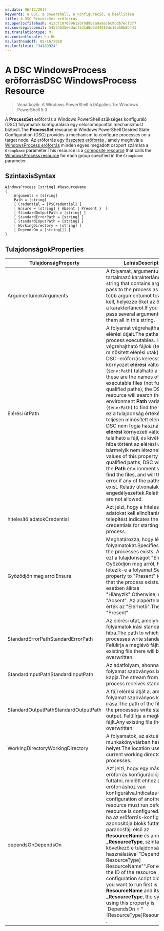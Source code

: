```yaml
---
ms.date: 06/12/2017
keywords: a DSC, a powershell, a konfiguráció, a beállítása
title: A DSC ProcessSet erőforrás
ms.openlocfilehash: 412cf1076996126f0d9b7a9a8ebbc9bdb7ecf377
ms.sourcegitcommit: 54534635eedacf531d8d6344019dc16a50b8b441
ms.translationtype: MT
ms.contentlocale: hu-HU
ms.lasthandoff: 05/16/2018
ms.locfileid: "34189924"
---
```

# <a name="dsc-windowsprocess-resource"></a><span data-ttu-id="979fd-103">A DSC WindowsProcess erőforrás</span><span class="sxs-lookup"><span data-stu-id="979fd-103">DSC WindowsProcess Resource</span></span>

> <span data-ttu-id="979fd-104">Vonatkozik: A Windows PowerShell 5.0</span><span class="sxs-lookup"><span data-stu-id="979fd-104">Applies To: Windows PowerShell 5.0</span></span>

<span data-ttu-id="979fd-105">A **ProcessSet** erőforrás a Windows PowerShell szükséges konfiguráló (DSC) folyamatok konfigurálása egy célcsomóponttal mechanizmust biztosít.</span><span class="sxs-lookup"><span data-stu-id="979fd-105">The **ProcessSet** resource in Windows PowerShell Desired State Configuration (DSC) provides a mechanism to configure processes on a target node.</span></span> <span data-ttu-id="979fd-106">Az erőforrás egy [összetett erőforrás](authoringResourceComposite.md) , amely meghívja a [WindowsProcess erőforrás](windowsProcessResource.md) minden egyes megadott csoport számára a `GroupName` paraméter.</span><span class="sxs-lookup"><span data-stu-id="979fd-106">This resource is a [composite resource](authoringResourceComposite.md) that calls the [WindowsProcess resource](windowsProcessResource.md) for each group specified in the `GroupName` parameter.</span></span>

## <a name="syntax"></a><span data-ttu-id="979fd-107">Szintaxis</span><span class="sxs-lookup"><span data-stu-id="979fd-107">Syntax</span></span>

```
WindowsProcess [string] #ResourceName
{
    Arguments = [string]
    Path = [string]
    [ Credential = [PSCredential] ]
    [ Ensure = [string] { Absent | Present }  ]
    [ StandardOutputPath = [string] ]
    [ StandardErrorPath = [string] ]
    [ StandardInputPath = [string] ]
    [ WorkingDirectory = [string] ]
    [ DependsOn = [string[]] ]
}
```

## <a name="properties"></a><span data-ttu-id="979fd-108">Tulajdonságok</span><span class="sxs-lookup"><span data-stu-id="979fd-108">Properties</span></span>
|  <span data-ttu-id="979fd-109">Tulajdonság</span><span class="sxs-lookup"><span data-stu-id="979fd-109">Property</span></span>  |  <span data-ttu-id="979fd-110">Leírás</span><span class="sxs-lookup"><span data-stu-id="979fd-110">Description</span></span>   |
|---|---|
| <span data-ttu-id="979fd-111">Argumentumok</span><span class="sxs-lookup"><span data-stu-id="979fd-111">Arguments</span></span>| <span data-ttu-id="979fd-112">A folyamat, argumentumokat tartalmazó karakterlánc-értéke.</span><span class="sxs-lookup"><span data-stu-id="979fd-112">A string that contains arguments to pass to the process as-is.</span></span> <span data-ttu-id="979fd-113">Ha több argumentumot továbbítani kell, helyezze őket az összes ezt a karakterláncot.</span><span class="sxs-lookup"><span data-stu-id="979fd-113">If you need to pass several arguments, put them all in this string.</span></span>|
| <span data-ttu-id="979fd-114">Elérési út</span><span class="sxs-lookup"><span data-stu-id="979fd-114">Path</span></span>| <span data-ttu-id="979fd-115">A folyamat végrehajtható fájlok elérési útjait.</span><span class="sxs-lookup"><span data-stu-id="979fd-115">The paths to the process executables.</span></span> <span data-ttu-id="979fd-116">Ha a végrehajtható fájlok (teljesen minősített elérési utak) nevét, a DSC-erőforrás keressen-e a környezet **elérési** változó (`$env:Path`) található a fájl.</span><span class="sxs-lookup"><span data-stu-id="979fd-116">If these are the names of the executable files (not fully qualified paths), the DSC resource will search the environment **Path** variable (`$env:Path`) to find the files.</span></span> <span data-ttu-id="979fd-117">Ha ez a tulajdonság értékének teljesen minősített elérési utak, DSC nem fogja használni a **elérési** környezeti változó található a fájl, és kivételhibát hiba történt az elérési utak közül bármelyik nem léteznek.</span><span class="sxs-lookup"><span data-stu-id="979fd-117">If the values of this property are fully qualified paths, DSC will not use the **Path** environment variable to find the files, and will throw an error if any of the paths do not exist.</span></span> <span data-ttu-id="979fd-118">Relatív útvonalak nem engedélyezettek.</span><span class="sxs-lookup"><span data-stu-id="979fd-118">Relative paths are not allowed.</span></span>|
| <span data-ttu-id="979fd-119">hitelesítő adatok</span><span class="sxs-lookup"><span data-stu-id="979fd-119">Credential</span></span>| <span data-ttu-id="979fd-120">Azt jelzi, hogy a hitelesítő adatokat kell elindítania a telepítést.</span><span class="sxs-lookup"><span data-stu-id="979fd-120">Indicates the credentials for starting the process.</span></span>|
| <span data-ttu-id="979fd-121">Győződjön meg arról</span><span class="sxs-lookup"><span data-stu-id="979fd-121">Ensure</span></span>| <span data-ttu-id="979fd-122">Meghatározza, hogy létezik-e a folyamatokat.</span><span class="sxs-lookup"><span data-stu-id="979fd-122">Specifies whether the processes exists.</span></span> <span data-ttu-id="979fd-123">Állítsa be ezt a tulajdonságot "Elérhető" Győződjön meg arról, hogy létezik-e a folyamat.</span><span class="sxs-lookup"><span data-stu-id="979fd-123">Set this property to "Present" to ensure that the process exists.</span></span> <span data-ttu-id="979fd-124">Egyéb esetben állítsa "Hiányzik".</span><span class="sxs-lookup"><span data-stu-id="979fd-124">Otherwise, set it to "Absent".</span></span> <span data-ttu-id="979fd-125">Az alapértelmezett érték az "Elérhető".</span><span class="sxs-lookup"><span data-stu-id="979fd-125">The default is "Present".</span></span>|
| <span data-ttu-id="979fd-126">StandardErrorPath</span><span class="sxs-lookup"><span data-stu-id="979fd-126">StandardErrorPath</span></span>| <span data-ttu-id="979fd-127">Az elérési utat, amelyhez a folyamatok írási standard hiba.</span><span class="sxs-lookup"><span data-stu-id="979fd-127">The path to which the processes write standard error.</span></span> <span data-ttu-id="979fd-128">Felülírja a meglévő fájlt.</span><span class="sxs-lookup"><span data-stu-id="979fd-128">Any existing file there will be overwritten.</span></span>|
| <span data-ttu-id="979fd-129">StandardInputPath</span><span class="sxs-lookup"><span data-stu-id="979fd-129">StandardInputPath</span></span>| <span data-ttu-id="979fd-130">Az adatfolyam, ahonnan a folyamat szabványos bemeneti kapja.</span><span class="sxs-lookup"><span data-stu-id="979fd-130">The stream from which the process receives standard input.</span></span>|
| <span data-ttu-id="979fd-131">StandardOutputPath</span><span class="sxs-lookup"><span data-stu-id="979fd-131">StandardOutputPath</span></span>| <span data-ttu-id="979fd-132">A fájl elérési útját a, amelyhez a folyamat szabványos kimeneti írása.</span><span class="sxs-lookup"><span data-stu-id="979fd-132">The path of the file to which the processes write standard output.</span></span> <span data-ttu-id="979fd-133">Felülírja a meglévő fájlt.</span><span class="sxs-lookup"><span data-stu-id="979fd-133">Any existing file there will be overwritten.</span></span>|
| <span data-ttu-id="979fd-134">WorkingDirectory</span><span class="sxs-lookup"><span data-stu-id="979fd-134">WorkingDirectory</span></span>| <span data-ttu-id="979fd-135">A folyamatok, az aktuális munkakönyvtárban használt helyet.</span><span class="sxs-lookup"><span data-stu-id="979fd-135">The location used as the current working directory for the processes.</span></span>|
| <span data-ttu-id="979fd-136">dependsOn</span><span class="sxs-lookup"><span data-stu-id="979fd-136">DependsOn</span></span> | <span data-ttu-id="979fd-137">Azt jelzi, hogy egy másik erőforrás konfigurációjának kell futtatni, mielőtt ehhez az erőforráshoz van konfigurálva.</span><span class="sxs-lookup"><span data-stu-id="979fd-137">Indicates that the configuration of another resource must run before this resource is configured.</span></span> <span data-ttu-id="979fd-138">Például, ha az erőforrás-konfiguráció azonosítója blokk futtatni kívánt parancsfájl első az **ResourceName** és annak típusa **_ResourceType**, szintaxisa a következő e tulajdonság használatával "DependsOn ="[ A ResourceType] ResourceName"".</span><span class="sxs-lookup"><span data-stu-id="979fd-138">For example, if the ID of the resource configuration script block that you want to run first is **ResourceName** and its type is **_ResourceType**, the syntax for using this property is \`DependsOn = "[ResourceType]ResourceName"\`\` .</span></span>|